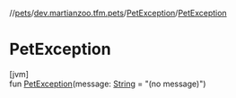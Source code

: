 //[pets](../../../index.md)/[dev.martianzoo.tfm.pets](../index.md)/[PetException](index.md)/[PetException](-pet-exception.md)

# PetException

[jvm]\
fun [PetException](-pet-exception.md)(message: [String](https://kotlinlang.org/api/latest/jvm/stdlib/kotlin/-string/index.html) = &quot;(no message)&quot;)
